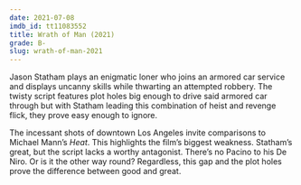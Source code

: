 ```yaml
---
date: 2021-07-08
imdb_id: tt11083552
title: Wrath of Man (2021)
grade: B-
slug: wrath-of-man-2021
---
```


Jason Statham plays an enigmatic loner who joins an armored car service and displays uncanny skills while thwarting an attempted robbery. The twisty script features plot holes big enough to drive said armored car through but with Statham leading this combination of heist and revenge flick, they prove easy enough to ignore.

<!-- end -->

The incessant shots of downtown Los Angeles invite comparisons to Michael Mann’s <span data-imdb-id="tt0113277">_Heat_</span>. This highlights the film’s biggest weakness. Statham’s great, but the script lacks a worthy antagonist. There’s no Pacino to his De Niro. Or is it the other way round? Regardless, this gap and the plot holes prove the difference between good and great.